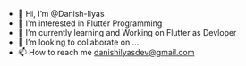 - 👋 Hi, I’m @Danish-Ilyas
- 👀 I’m interested in Flutter Programming
- 🌱 I’m currently learning and Working on Flutter as Devloper
- 💞️ I’m looking to collaborate on ...
- 📫 How to reach me danishilyasdev@gmail.com

<!---
Danish-Ilyas/Danish-Ilyas is a ✨ special ✨ repository because its `README.md` (this file) appears on your GitHub profile.
You can click the Preview link to take a look at your changes.
--->
